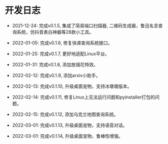 # 开发日志

- 2021-12-24: 完成v0.1.5, 集成了简易端口扫描器, 二维码生成器，鲁迅名言查询系统，仿抖音表白神器等28款小工具。

- 2022-01-05: 完成v0.1.6, 修复快递查询系统接口。

- 2022-01-25: 完成v0.1.7, 更好地适配Linux平台。

- 2022-01-31: 完成v0.1.8, 添加放烟花特效。

- 2022-02-12: 完成v0.1.9, 添加arxiv小助手。

- 2022-02-13: 完成v0.1.10, 升级桌面宠物，支持冰墩墩版本。

- 2022-02-14: 完成v0.1.11, 修复Linux上无法运行问题和pyinstaller打包的问题。

- 2022-02-15: 完成v0.1.12, 添加乌克兰地图查询系统。

- 2022-03-01: 完成v0.1.13, 升级桌面宠物，支持语音对话。

- 2022-03-01: 完成v0.1.14, 升级桌面宠物，鲁棒性增强。